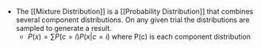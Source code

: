 - The [[Mixture Distribution]] is a [[Probability Distribution]] that combines several component distributions. On any given trial the distributions are sampled to generate a result.
	- $P(x) = \sum P(c=i)P(x|c=i)$ where P(c) is each component distribution